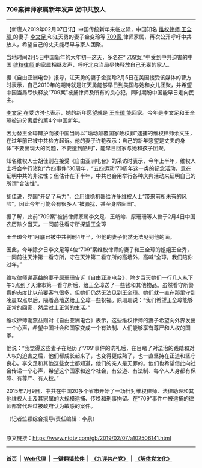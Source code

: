 ### 709案律师家属新年发声 促中共放人
------------------------

<div class="post_content">
 <p>
  【新唐人2019年02月07日讯】中国传统新年来临之际，中国知名
  <a href="https://www.ntdtv.com/gb/维权律师.htm">
   维权律师
  </a>
  <a href="https://www.ntdtv.com/gb/王全璋.htm">
   王全璋
  </a>
  的妻子
  <a href="https://www.ntdtv.com/gb/李文足.htm">
   李文足
  </a>
  和江天勇的妻子金变玲等
  <a href="https://www.ntdtv.com/gb/709案.htm">
   709案
  </a>
  律师家属，再次公开呼吁中共放人，希望自己的丈夫能尽早与家人团聚。
 </p>
 <p>
  当地时间2月5日中国新年的大年初一这天，多名在“
  <a href="https://www.ntdtv.com/gb/709案.htm">
   709案
  </a>
  ”中受到中共迫害的中国
  <a href="https://www.ntdtv.com/gb/维权律师.htm">
   维权律师
  </a>
  的家属相继发声，呼吁北京当局尽快释放自己无辜的家人。
 </p>
 <p>
  据《自由亚洲电台》报导，江天勇的妻子金变玲2月5日在美国接受该媒体的曹方时表示，自己2019年的期待就是江天勇能够早日到美国与她和女儿团聚，并希望中国当局尽快释放“709案”被捕律师及所有的良心犯，同时期盼中国能早日走向民主。
 </p>
 <p>
  <a href="https://www.ntdtv.com/gb/李文足.htm">
   李文足
  </a>
  在受访时也表示，她的新年愿望就是
  <a href="https://www.ntdtv.com/gb/王全璋.htm">
   王全璋
  </a>
  能回家。今年是李文足和王全璋被迫分离后的第4个中国新年。
 </p>
 <p>
  因为替王全璋辩护而被中国当局以“煽动颠覆国家政权罪”逮捕的维权律师余文生，在过年前已被中共检方起诉。他的妻子许艳表示：自己的新年愿望是丈夫的身体“不要出现大的问题，不要遭到酷刑”，能早日回家与她和孩子团聚。
 </p>
 <p>
  知名维权人士胡佳则在接受《自由亚洲电台》的采访时表示，今年上半年，维权人士将会举行诸如“六四事件”30周年，“五四运动”70周年这一类的纪念活动，意在证明中共的非法性；但估计在下半年，中共也会用举行各种庆典活动来证明自己的所谓“合法性”。
 </p>
 <p>
  胡佳说，党国“开足了马力”，会用维稳机器给许多维权人士“带来前所未有的风险”。因此今年可能会有很多人“被骚扰，甚至身陷囹圄”。
 </p>
 <p>
  据了解，此前“709案”被捕律师家属李文足、王峭岭、原珊珊等人曾于2月4日中国农历除夕当天，一同前往看守所探望王全璋
 </p>
 <p>
  王全璋今年1月底已被中共判刑4年半，但他的妻子仍然无法见到他的面。
 </p>
 <p>
  因此，今年除夕日李文足等4位“709”案维权律师的妻子和王全璋的姐姐王全秀，一同前往天津第一看守所，守在天津第二看守所的高墙外，高喊“全璋，我们陪你过年。”
 </p>
 <p>
  维权律师谢燕益的妻子原珊珊告诉《自由亚洲电台》，除夕当天她们一行几人从下午3点到了天津市第一看守所后，给王全璋送了一些钱和其他物品。虽然看守所警察的态度比以前要客气很多，但她们仍然无法见到王全璋。她们就一直在那里守到凌晨12点以后，隔着高墙送给王全璋一些祝福。原珊珊说：“我们希望王全璋能够正常的回家，然后过上正常的生活。”
 </p>
 <p>
  维权律师谢燕益则对《自由亚洲电台》表示，这些维权律师的妻子希望向外界发出一个心声，希望中国社会和国家变成一个有法制、人们能够享有尊严和人权的国家。
 </p>
 <p>
  他说：“我觉得这些妻子在经历了‘709’事件的洗礼后，在目睹了对法治的践踏和对人权的迫害之后，他们都成长起来了，也变得更成熟了，也一直坚持在正道和坚守良心。李文足和其他这些女士都知道，他们的亲人是无罪的。他们也希望借此向社会传递一个心声，希望这个国家和这个社会，有公道、有法制、每个人人身都有保障、有尊严、有人权。”
 </p>
 <p>
  2015年7月9日，中共在中国20多个省市开始了一场针对维权律师、法律助理和其他维权人士及其家属的大规模逮捕、传唤和刑事拘留。在“709”事件中被逮捕的律师都曾代理过被政府认为敏感的案件。
 </p>
 <p>
  （记者竺颖综合报导/责任编辑：李泉）
 </p>
 <div class="single_ad">
 </div>
</div>

<br/>原文链接：https://www.ntdtv.com/gb/2019/02/07/a102506141.html


------------------------
#### [首页](https://github.com/gfw-breaker/banned-news/blob/master/README.md) &nbsp;|&nbsp; [Web代理](https://github.com/labour-camp/helloworld) &nbsp;|&nbsp; [一键翻墙软件](https://github.com/gfw-breaker/nogfw/blob/master/README.md) &nbsp;|&nbsp; [《九评共产党》](https://github.com/gfw-breaker/9ping.md/blob/master/README.md#九评之一评共产党是什么) &nbsp;|&nbsp; [《解体党文化》](https://github.com/gfw-breaker/jtdwh.md/blob/master/README.md#绪论)

